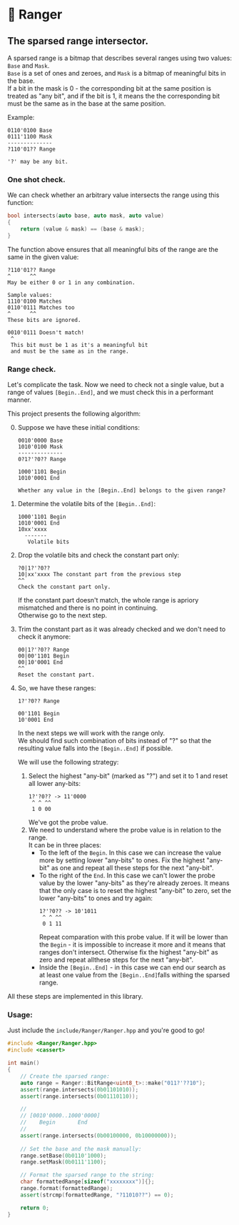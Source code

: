 # 📐 Ranger
## The sparsed range intersector.
A sparsed range is a bitmap that describes several ranges using two values: `Base` and `Mask`.  
`Base` is a set of ones and zeroes, and `Mask` is a bitmap of meaningful bits in the base.  
If a bit in the mask is 0 - the corresponding bit at the same position is treated as "any bit", and if the bit is 1, it means the the corresponding bit must be the same as in the base at the same position.

Example:
```
0110'0100 Base
0111'1100 Mask
--------------
?110'01?? Range

'?' may be any bit.
```

### One shot check.
We can check whether an arbitrary value intersects the range using this function:
```cpp
bool intersects(auto base, auto mask, auto value)
{
    return (value & mask) == (base & mask);
}
```

The function above ensures that all meaningful bits of the range are the same in the given value:
```
?110'01?? Range
^      ^^
May be either 0 or 1 in any combination.

Sample values:
1110'0100 Matches
0110'0111 Matches too
^      ^^
These bits are ignored.

0010'0111 Doesn't match!
 ^
 This bit must be 1 as it's a meaningful bit
 and must be the same as in the range.
```

### Range check.
Let's complicate the task. Now we need to check not a single value, but a range of values `[Begin..End]`, and we must check this in a performant manner.

This project presents the following algorithm:

0. Suppose we have these initial conditions:
    ```
    0010'0000 Base
    1010'0100 Mask
    --------------
    0?1?'?0?? Range

    1000'1101 Begin
    1010'0001 End

    Whether any value in the [Begin..End] belongs to the given range?
    ```
1. Determine the volatile bits of the `[Begin..End]`:
    ```
    1000'1101 Begin
    1010'0001 End
    10xx'xxxx
      -------
       Volatile bits
    ```
2. Drop the volatile bits and check the constant part only:
    ```
    ?0|1?'?0??
    10|xx'xxxx The constant part from the previous step
    ^^
    Check the constant part only.
    ```
    If the constant part doesn't match, the whole range is apriory mismatched and there is no point in continuing.  
    Otherwise go to the next step.
3. Trim the constant part as it was already checked and we don't need to check it anymore:
    ```
    00|1?'?0?? Range
    00|00'1101 Begin
    00|10'0001 End
    ^^
    Reset the constant part.
    ```
4. So, we have these ranges:
   ```
   1?'?0?? Range

   00'1101 Begin
   10'0001 End
   ```
   In the next steps we will work with the range only.  
   We should find such combination of bits instead of "?" so that the resulting value falls into the `[Begin..End]` if possible.  
   
   We will use the following strategy:

   1. Select the highest "any-bit" (marked as "?") and set it to 1 and reset all lower any-bits:
        ```
        1?'?0?? -> 11'0000
         ^ ^ ^^
         1 0 00
        ```
        We've got the probe value.
   2. We need to understand where the probe value is in relation to the range.  
        It can be in three places:  
        - To the left of the `Begin`. In this case we can increase the value more by setting lower "any-bits" to ones. Fix the highest "any-bit" as one and repeat all these steps for the next "any-bit".
        - To the right of the `End`. In this case we can't lower the probe value by the lower "any-bits" as they're already zeroes. It means that the only case is to reset the highest "any-bit" to zero, set the lower "any-bits" to ones and try again:
            ```
            1?'?0?? -> 10'1011
             ^ ^ ^^
             0 1 11
            ```
            Repeat comparation with this probe value. If it will be lower than the `Begin` - it is impossible to increase it more and it means that ranges don't intersect. Otherwise fix the highest "any-bit" as zero and repeat allthese steps for the next "any-bit".
        - Inside the `[Begin..End]` - in this case we can end our search as at least one value from the `[Begin..End]`falls withing the sparsed range.
      

      

All these steps are implemented in this library.

### Usage:
Just include the `include/Ranger/Ranger.hpp` and you're good to go!
```cpp
#include <Ranger/Ranger.hpp>
#include <cassert>

int main()
{
    // Create the sparsed range:
    auto range = Ranger::BitRange<uint8_t>::make("011?'??10");
    assert(range.intersects(0b01101010));
    assert(range.intersects(0b01110110));

    //
    // [0010'0000..1000'0000]
    //    Begin       End
    //
    assert(range.intersects(0b00100000, 0b10000000));
    
    // Set the base and the mask manually:
    range.setBase(0b0110'1000);
    range.setMask(0b0111'1100);

    // Format the sparsed range to the string:
    char formattedRange[sizeof("xxxxxxxx")]{};
    range.format(formattedRange);
    assert(strcmp(formattedRange, "?11010??") == 0);

    return 0;
}
```
